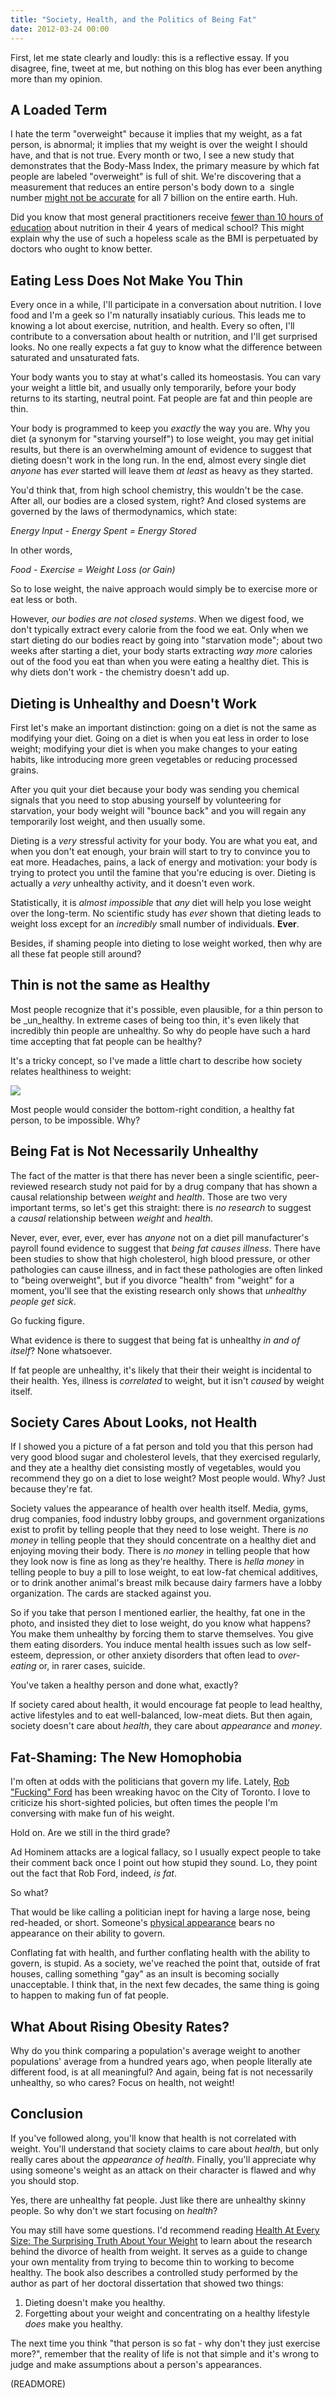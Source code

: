```yaml
---
title: "Society, Health, and the Politics of Being Fat"
date: 2012-03-24 00:00
---
```


First, let me state clearly and loudly: this is a reflective essay. If you disagree, fine, tweet at me, but nothing on this blog has ever been anything more than my opinion.



## A Loaded Term

I hate the term "overweight" because it implies that my weight, as a fat person, is abnormal; it implies that my weight is over the weight I should have, and that is not true. Every month or two, I see a new study that demonstrates that the Body-Mass Index, the primary measure by which fat people are labeled "overweight" is full of shit. We're discovering that a measurement that reduces an entire person's body down to a &nbsp;single number [might not be accurate](http://web.archive.org/web/20070804113535/http://www.rockymounttelegram.com/featr/content/shared/health/stories/BMI_INDEX_0830_COX.html) for all 7 billion on the entire earth. Huh.

Did you know that most general practitioners receive [fewer than 10 hours of education](http://www.ajcn.org/content/83/4/941S.full) about nutrition in their 4 years of medical school? This might explain why the use of such a hopeless scale as the BMI is perpetuated by doctors who ought to know better.

## Eating Less Does Not Make You Thin

Every once in a while, I'll participate in a conversation about nutrition. I love food and I'm a geek so I'm naturally insatiably curious. This leads me to knowing a lot about exercise, nutrition, and health. Every so often, I'll contribute to a conversation about health or nutrition, and I'll get surprised looks. No one really expects a fat guy to know what the difference between saturated and unsaturated fats.

Your body wants you to stay at what's called its homeostasis. You can vary your weight a little bit, and usually only temporarily, before your body returns to its starting, neutral point. Fat people are fat and thin people are thin.

Your body is programmed to keep you _exactly_&nbsp;the way you are. Why you diet (a synonym for "starving yourself") to lose weight, you may get initial results, but there is an overwhelming amount of evidence to suggest that dieting doesn't work in the long run. In the end, almost every single diet _anyone_ has _ever_ started will leave them _at least_&nbsp;as heavy as they started.

You'd think that, from high school chemistry, this wouldn't be the case. After all, our bodies are a closed system, right? And closed systems are governed by the laws of thermodynamics, which state:

_Energy Input - Energy Spent = Energy Stored_

In other words,

_Food - Exercise = Weight Loss (or Gain)_

So to lose weight, the naive approach would simply be to exercise more or eat less or both.

However, _our bodies are not closed systems_. When we digest food, we don't typically extract every calorie from the food we eat. Only when we start dieting do our bodies react by going into "starvation mode"; about two weeks after starting a diet, your body starts extracting _way&nbsp;more_ calories out of the food you eat than when you were eating a healthy diet. This is why diets don't work - the chemistry doesn't add up.

## Dieting is Unhealthy and Doesn't Work

First let's make an important distinction: going on a diet is not the same as modifying your diet. Going on a diet is when you eat less in order to lose weight; modifying your diet is when you make changes to your eating habits, like introducing more green vegetables or reducing processed grains.

After you quit your diet because your body was sending you chemical signals that you need to stop abusing yourself by volunteering for starvation, your body weight will "bounce back" and you will regain any temporarily lost weight, and then usually some.

Dieting is a _very_&nbsp;stressful activity for your body. You are what you eat, and when you don't eat enough, your brain will start to try to convince you to eat more. Headaches, pains, a lack of energy and motivation: your body is trying to protect you until the famine that you're educing is over. Dieting is actually a _very_ unhealthy activity, and it doesn't even work.

Statistically, it is _almost impossible_ that _any_ diet will help you lose weight over the long-term. No scientific study has _ever_ shown that dieting leads to weight loss except for an _incredibly_ small number of individuals. **Ever**.

Besides, if shaming people into dieting to lose weight worked, then why are all these fat people still around?

## Thin is not the same as Healthy

Most people recognize that it's possible, even plausible, for a thin person to be _un_healthy. In extreme cases of being too thin, it's even likely that incredibly thin people are unhealthy. So why do people have such a hard time accepting that fat people can be healthy?

It's a tricky concept, so I've made a little chart to describe how society relates healthiness to weight:

 ![](/img/import/blog/2012/03/society-health-and-the-politics-of-being-fat/62D8398E41374CB4AD4CF0C631AA3828.png)

Most people would consider the bottom-right condition, a healthy fat person, to be impossible. Why?

## Being Fat is Not Necessarily Unhealthy

The fact of the matter is that there has never been a single scientific, peer-reviewed research study not paid for by a drug company that has shown a causal relationship between&nbsp;_weight_&nbsp;and&nbsp;_health_. Those are two very important terms, so let's get this straight: there is&nbsp;_no research_&nbsp;to suggest a&nbsp;_causal_&nbsp;relationship between&nbsp;_weight_&nbsp;and&nbsp;_health_.

Never, ever, ever, ever, ever has _anyone_ not on a diet pill manufacturer's payroll found evidence to suggest that&nbsp;_being fat_&nbsp;_causes illness_. There have been studies to show that high cholesterol, high blood pressure, or other pathologies can cause illness, and in fact these pathologies are often linked to "being overweight", but if you divorce "health" from "weight" for a moment, you'll see that the existing research only shows that&nbsp;_unhealthy people get sick_.

Go fucking figure.

What evidence is there to suggest that being fat is unhealthy&nbsp;_in and of itself_? None whatsoever.

If fat people are unhealthy, it's likely that their their weight is incidental to their health. Yes, illness is _correlated_&nbsp;to weight, but it isn't _caused_&nbsp;by weight itself.

## Society Cares About Looks, not Health

If I showed you a picture of a fat person and told you that this person had very good blood sugar and cholesterol levels, that they exercised regularly, and they ate a healthy diet consisting mostly of vegetables, would you recommend they go on a diet to lose weight? Most people would. Why? Just because they're fat.

Society values the appearance of health over health itself. Media, gyms, drug companies, food industry lobby groups, and government organizations exist to profit by telling people that they need to lose weight. There is _no money_&nbsp;in telling people that they should concentrate on a healthy diet and enjoying moving their body. There is _no money_&nbsp;in telling people that how they look now is fine as long as they're healthy. There is _hella money_&nbsp;in telling people to buy a pill to lose weight, to eat low-fat chemical additives, or to drink another animal's breast milk because dairy farmers have a lobby organization. The cards are stacked against you.

So if you take that person I mentioned earlier, the healthy, fat one in the photo, and insisted they diet to lose weight, do you know what happens? You make them unhealthy by forcing them to starve themselves. You give them eating disorders. You induce mental health issues such as low self-esteem, depression, or other anxiety disorders that often lead to _over-eating_&nbsp;or, in rarer cases, suicide.

You've taken a healthy person and done what, exactly?

If society cared about health, it would encourage fat people to lead healthy, active lifestyles and to eat well-balanced, low-meat diets. But then again, society doesn't care about _health_, they care about _appearance_ and _money_.

## Fat-Shaming: The New Homophobia

I'm often at odds with the politicians that govern my life. Lately, [Rob "Fucking" Ford](http://www.torontolife.com/daily/informer/ford-focus/2011/10/27/rob-fucking-ford-berates-911-dispatchers/) has been wreaking havoc on the City of Toronto. I love to criticize his short-sighted policies, but often times the people I'm conversing with make fun of his weight.

Hold on. Are we still in the third grade?

Ad Hominem attacks are a logical fallacy, so I usually expect people to take their comment back once I point out how stupid they sound. Lo, they point out the fact that Rob Ford, indeed, _is fat_.

So what?

That would be like calling a politician inept for having a large nose, being red-headed, or short. Someone's [physical appearance](http://en.wikipedia.org/wiki/Phrenology) bears no appearance on their ability to govern.

Conflating fat with health, and further conflating health with the ability to govern, is stupid. As a society, we've reached the point that, outside of frat houses, calling something "gay" as an insult is becoming socially unacceptable. I think that, in the next few decades, the same thing is going to happen to making fun of fat people.

## What About Rising Obesity Rates?

Why do you think comparing a population's average weight to another populations' average from a hundred years ago, when people literally ate different food, is at all meaningful? And again, being fat is not necessarily unhealthy, so who cares? Focus on health, not weight!

## Conclusion

If you've followed along, you'll know that health is not correlated with weight. You'll understand that society claims to care about _health_, but only really cares about the _appearance of health_. Finally, you'll appreciate why using someone's weight as an attack on their character is flawed and why you should stop.

Yes, there are unhealthy fat people. Just like there are unhealthy skinny people. So why don't we start focusing on _health_?

You may still have some questions. I'd recommend reading [Health At Every Size: The Surprising Truth About Your Weight](http://www.amazon.com/gp/product/1935618253/ref=as_li_qf_sp_asin_tl?ie=UTF8&tag=ashfur-20&linkCode=as2&camp=1789&creative=9325&creativeASIN=1935618253)&nbsp;to learn about the research behind the divorce of health from weight. It serves as a guide to change your own mentality from trying to become thin to working to become healthy. The book also describes a controlled study performed by the author as part of her doctoral dissertation that showed two things:

1. Dieting doesn't make you healthy.
2. Forgetting about your weight and concentrating on a healthy lifestyle _does_&nbsp;make you healthy.

The next time you think "that person is so fat - why don't they just exercise more?", remember that the reality of life is not that simple and it's wrong to judge and make assumptions about a person's appearances.

(READMORE)
